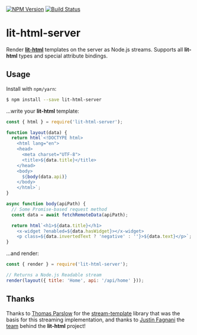 [![NPM Version](https://img.shields.io/npm/v/popeindustries/lit-html-server.svg?style=flat)](https://npmjs.org/package/@popeindustries/lit-html-server)
[![Build Status](https://img.shields.io/travis/popeindustries/lit-html-server.svg?style=flat)](https://travis-ci.org/popeindustries/lit-html-server)

# lit-html-server

Render [**lit-html**](https://polymer.github.io/lit-html/) templates on the server as Node.js streams. Supports all **lit-html** types and special attribute bindings.

## Usage

Install with `npm/yarn`:

```bash
$ npm install --save lit-html-server
```

...write your **lit-html** template:

```js
const { html } = require('lit-html-server');

function layout(data) {
  return html`<!DOCTYPE html>
    <html lang="en">
    <head>
      <meta charset="UTF-8">
      <title>${data.title}</title>
    </head>
    <body>
      ${body(data.api)}
    </body>
    </html>`;
}

async function body(apiPath) {
  // Some Promise-based request method
  const data = await fetchRemoteData(apiPath);

  return html`<h1>${data.title}</h1>
    <x-widget ?enabled=${data.hasWidget}></x-widget>
    <p class=${data.invertedText ? 'negative' : ''}>${data.text}</p>`;
}
```

...and render:

```js
const { render } = require('lit-html-server');

// Returns a Node.js Readable stream
render(layout({ title: 'Home', api: '/api/home' }));
```

## Thanks

Thanks to [Thomas Parslow](https://github.com/almost) for the [stream-template](https://github.com/almost/stream-template) library that was the basis for this streaming implementation, and thanks to [Justin Fagnani](https://github.com/justinfagnani) the [team](https://github.com/Polymer/lit-html/graphs/contributors) behind the **lit-html** project!
